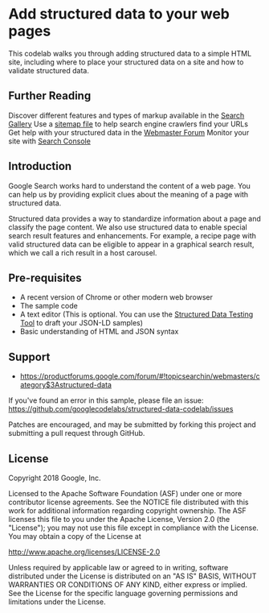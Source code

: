 Add structured data to your web pages
============

This codelab walks you through adding structured data to a simple HTML site, including where to place your structured data on a site and how to validate structured data.

Further Reading
------------
Discover different features and types of markup available in the [Search Gallery](https://developers.google.com/search/docs/guides/search-gallery)
Use a [sitemap file](https://developers.google.com/search/docs/guides/create-URLs) to help search engine crawlers find your URLs
Get help with your structured data in the [Webmaster Forum](https://productforums.google.com/forum/#!forum/webmasters)
Monitor your site with [Search Console](https://support.google.com/webmasters/answer/9128668?hl=en&ref_topic=3309469&visit_id=636881776844496220-1438017990&rd=1)

Introduction
------------
Google Search works hard to understand the content of a web page. You can help us by providing explicit clues about the meaning of a page with structured data.

Structured data provides a way to standardize information about a page and classify the page content. We also use structured data to enable special search result features and enhancements. For example, a recipe page with valid structured data can be eligible to appear in a graphical search result, which we call a rich result in a host carousel.

Pre-requisites
--------------

- A recent version of Chrome or other modern web browser
- The sample code
- A text editor (This is optional. You can use the [Structured Data Testing Tool](https://search.google.com/structured-data/testing-tool/u/0/) to draft your JSON-LD samples)
- Basic understanding of HTML and JSON syntax

Support
-------

- https://productforums.google.com/forum/#!topicsearchin/webmasters/category$3Astructured-data

If you've found an error in this sample, please file an issue:
https://github.com/googlecodelabs/structured-data-codelab/issues

Patches are encouraged, and may be submitted by forking this project and
submitting a pull request through GitHub.

License
-------

Copyright 2018 Google, Inc.

Licensed to the Apache Software Foundation (ASF) under one or more contributor
license agreements.  See the NOTICE file distributed with this work for
additional information regarding copyright ownership.  The ASF licenses this
file to you under the Apache License, Version 2.0 (the "License"); you may not
use this file except in compliance with the License.  You may obtain a copy of
the License at

  http://www.apache.org/licenses/LICENSE-2.0

Unless required by applicable law or agreed to in writing, software
distributed under the License is distributed on an "AS IS" BASIS, WITHOUT
WARRANTIES OR CONDITIONS OF ANY KIND, either express or implied.  See the
License for the specific language governing permissions and limitations under
the License.

